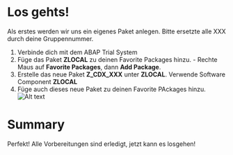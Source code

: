 # Los gehts!
Als erstes werden wir uns ein eigenes Paket anlegen. Bitte ersetzte alle XXX durch deine Gruppennummer.
1. Verbinde dich mit dem ABAP Trial System
2. Füge das Paket **ZLOCAL** zu deinen Favorite Packages hinzu. - Rechte Maus auf **Favorite Packages**, dann **Add Package**.
3. Erstelle das neue Paket **Z_CDX_XXX** unter **ZLOCAL**. Verwende Software Component **ZLOCAL**
4. Füge auch dieses neue Paket zu deinen Favorite PAckages hinzu.
![Alt text](/images/img.jpg?raw=true "Optional Title")
# Summary
Perfekt! Alle Vorbereitungen sind erledigt, jetzt kann es losgehen!
